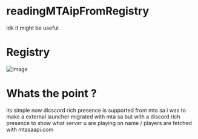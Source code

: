 # readingMTAipFromRegistry
idk it might be useful
# Registry
![image](https://github.com/SwagAPI/readingConnectedMTAServeripFromRegistry/assets/108799236/93d9e11e-d403-49fc-92d2-34bca7093cee)
# Whats the point ? 
its simple now dicscord rich presence is supported from mta sa 
i was to make a external launcher migrated with mta sa but with a discord rich presence to show what server u are playing on 
name / players are fetched with mtasaapi.com

